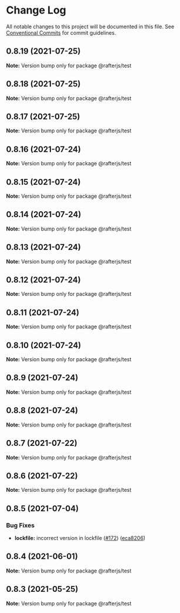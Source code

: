 # Change Log

All notable changes to this project will be documented in this file.
See [Conventional Commits](https://conventionalcommits.org) for commit guidelines.

## 0.8.19 (2021-07-25)

**Note:** Version bump only for package @rafterjs/test





## 0.8.18 (2021-07-25)

**Note:** Version bump only for package @rafterjs/test





## 0.8.17 (2021-07-25)

**Note:** Version bump only for package @rafterjs/test





## 0.8.16 (2021-07-24)

**Note:** Version bump only for package @rafterjs/test





## 0.8.15 (2021-07-24)

**Note:** Version bump only for package @rafterjs/test





## 0.8.14 (2021-07-24)

**Note:** Version bump only for package @rafterjs/test





## 0.8.13 (2021-07-24)

**Note:** Version bump only for package @rafterjs/test





## 0.8.12 (2021-07-24)

**Note:** Version bump only for package @rafterjs/test





## 0.8.11 (2021-07-24)

**Note:** Version bump only for package @rafterjs/test





## 0.8.10 (2021-07-24)

**Note:** Version bump only for package @rafterjs/test





## 0.8.9 (2021-07-24)

**Note:** Version bump only for package @rafterjs/test





## 0.8.8 (2021-07-24)

**Note:** Version bump only for package @rafterjs/test





## 0.8.7 (2021-07-22)

**Note:** Version bump only for package @rafterjs/test





## 0.8.6 (2021-07-22)

**Note:** Version bump only for package @rafterjs/test





## 0.8.5 (2021-07-04)


### Bug Fixes

* **lockfile:** incorrect version in lockfile ([#172](https://github.com/rafterjs/rafter/issues/172)) ([eca8206](https://github.com/rafterjs/rafter/commit/eca820680574c45714a5cf56560b5f41a1553fa1))





## 0.8.4 (2021-06-01)

**Note:** Version bump only for package @rafterjs/test

## 0.8.3 (2021-05-25)

**Note:** Version bump only for package @rafterjs/test
